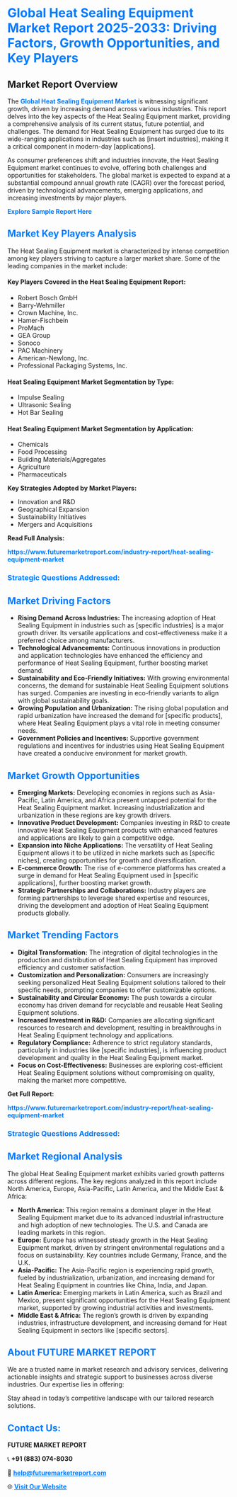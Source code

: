 <h1 style="color: #007BFF;">Global Heat Sealing Equipment Market Report 2025-2033: Driving Factors, Growth Opportunities, and Key Players</h1>

<section id="overview">
<h2>Market Report Overview</h2>
<p>The <a href="https://www.futuremarketreport.com/industry-report/heat-sealing-equipment-market" style="color: #007BFF; text-decoration: none;"><strong>Global Heat Sealing Equipment Market</strong></a> is witnessing significant growth, driven by increasing demand across various industries. This report delves into the key aspects of the Heat Sealing Equipment market, providing a comprehensive analysis of its current status, future potential, and challenges. The demand for Heat Sealing Equipment has surged due to its wide-ranging applications in industries such as [insert industries], making it a critical component in modern-day [applications].</p>
<p>As consumer preferences shift and industries innovate, the Heat Sealing Equipment market continues to evolve, offering both challenges and opportunities for stakeholders. The global market is expected to expand at a substantial compound annual growth rate (CAGR) over the forecast period, driven by technological advancements, emerging applications, and increasing investments by major players.</p>
</section>

<section id="overview">
<p><a href="https://www.futuremarketreport.com/request-sample/reportId=104114" style="color: #007BFF; text-decoration: none;"><strong>Explore Sample Report Here</strong></a></p>
</section>

<section id="key-players">
<h2 style="color: #007BFF;">Market Key Players Analysis</h2>
<p>The Heat Sealing Equipment market is characterized by intense competition among key players striving to capture a larger market share. Some of the leading companies in the market include:</p>
<h4>Key Players Covered in the Heat Sealing Equipment Report:</h4>
<ul><li>Robert Bosch GmbH</li><li>Barry-Wehmiller</li><li>Crown Machine, Inc.</li><li>Hamer-Fischbein</li><li>ProMach</li><li>GEA Group</li><li>Sonoco</li><li>PAC Machinery</li><li>American-Newlong, Inc.</li><li>Professional Packaging Systems, Inc.</li></ul>
<h4>Heat Sealing Equipment Market Segmentation by Type:</h4>
<ul><li>Impulse Sealing</li><li>Ultrasonic Sealing</li><li>Hot Bar Sealing</li></ul>

<h4>Heat Sealing Equipment Market Segmentation by Application:</h4>
<ul><li>Chemicals</li><li>Food Processing</li><li>Building Materials/Aggregates</li><li>Agriculture</li><li>Pharmaceuticals</li></ul>
<p><strong>Key Strategies Adopted by Market Players:</strong></p>
<ul>
<li>Innovation and R&D</li>
<li>Geographical Expansion</li>
<li>Sustainability Initiatives</li>
<li>Mergers and Acquisitions</li>
</ul>
</section>

<section>
<p><strong>Read Full Analysis: </strong></p><a href="https://www.futuremarketreport.com/industry-report/heat-sealing-equipment-market" style="color: #007BFF; text-decoration: none;"><strong>https://www.futuremarketreport.com/industry-report/heat-sealing-equipment-market</strong></a>
<h3 style="color: #007BFF;">Strategic Questions Addressed:</h3>
</section>

<section id="driving-factors">
<h2 style="color: #007BFF;">Market Driving Factors</h2>
<ul>
<li><strong>Rising Demand Across Industries:</strong> The increasing adoption of Heat Sealing Equipment in industries such as [specific industries] is a major growth driver. Its versatile applications and cost-effectiveness make it a preferred choice among manufacturers.</li>
<li><strong>Technological Advancements:</strong> Continuous innovations in production and application technologies have enhanced the efficiency and performance of Heat Sealing Equipment, further boosting market demand.</li>
<li><strong>Sustainability and Eco-Friendly Initiatives:</strong> With growing environmental concerns, the demand for sustainable Heat Sealing Equipment solutions has surged. Companies are investing in eco-friendly variants to align with global sustainability goals.</li>
<li><strong>Growing Population and Urbanization:</strong> The rising global population and rapid urbanization have increased the demand for [specific products], where Heat Sealing Equipment plays a vital role in meeting consumer needs.</li>
<li><strong>Government Policies and Incentives:</strong> Supportive government regulations and incentives for industries using Heat Sealing Equipment have created a conducive environment for market growth.</li>
</ul>
</section>

<section id="growth-opportunities">
<h2 style="color: #007BFF;">Market Growth Opportunities</h2>
<ul>
<li><strong>Emerging Markets:</strong> Developing economies in regions such as Asia-Pacific, Latin America, and Africa present untapped potential for the Heat Sealing Equipment market. Increasing industrialization and urbanization in these regions are key growth drivers.</li>
<li><strong>Innovative Product Development:</strong> Companies investing in R&D to create innovative Heat Sealing Equipment products with enhanced features and applications are likely to gain a competitive edge.</li>
<li><strong>Expansion into Niche Applications:</strong> The versatility of Heat Sealing Equipment allows it to be utilized in niche markets such as [specific niches], creating opportunities for growth and diversification.</li>
<li><strong>E-commerce Growth:</strong> The rise of e-commerce platforms has created a surge in demand for Heat Sealing Equipment used in [specific applications], further boosting market growth.</li>
<li><strong>Strategic Partnerships and Collaborations:</strong> Industry players are forming partnerships to leverage shared expertise and resources, driving the development and adoption of Heat Sealing Equipment products globally.</li>
</ul>
</section>

<section id="trending-factors">
<h2 style="color: #007BFF;">Market Trending Factors</h2>
<ul>
<li><strong>Digital Transformation:</strong> The integration of digital technologies in the production and distribution of Heat Sealing Equipment has improved efficiency and customer satisfaction.</li>
<li><strong>Customization and Personalization:</strong> Consumers are increasingly seeking personalized Heat Sealing Equipment solutions tailored to their specific needs, prompting companies to offer customizable options.</li>
<li><strong>Sustainability and Circular Economy:</strong> The push towards a circular economy has driven demand for recyclable and reusable Heat Sealing Equipment solutions.</li>
<li><strong>Increased Investment in R&D:</strong> Companies are allocating significant resources to research and development, resulting in breakthroughs in Heat Sealing Equipment technology and applications.</li>
<li><strong>Regulatory Compliance:</strong> Adherence to strict regulatory standards, particularly in industries like [specific industries], is influencing product development and quality in the Heat Sealing Equipment market.</li>
<li><strong>Focus on Cost-Effectiveness:</strong> Businesses are exploring cost-efficient Heat Sealing Equipment solutions without compromising on quality, making the market more competitive.</li>
</ul>
</section>

<section>
<p><strong>Get Full Report: </strong></p><a href="https://www.futuremarketreport.com/industry-report/heat-sealing-equipment-market" style="color: #007BFF; text-decoration: none;"><strong>https://www.futuremarketreport.com/industry-report/heat-sealing-equipment-market</strong></a>
<h3 style="color: #007BFF;">Strategic Questions Addressed:</h3>
</section>


<section id="regional-analysis">
<h2 style="color: #007BFF;">Market Regional Analysis</h2>
<p>The global Heat Sealing Equipment market exhibits varied growth patterns across different regions. The key regions analyzed in this report include North America, Europe, Asia-Pacific, Latin America, and the Middle East & Africa:</p>
<ul>
<li><strong>North America:</strong> This region remains a dominant player in the Heat Sealing Equipment market due to its advanced industrial infrastructure and high adoption of new technologies. The U.S. and Canada are leading markets in this region.</li>
<li><strong>Europe:</strong> Europe has witnessed steady growth in the Heat Sealing Equipment market, driven by stringent environmental regulations and a focus on sustainability. Key countries include Germany, France, and the U.K.</li>
<li><strong>Asia-Pacific:</strong> The Asia-Pacific region is experiencing rapid growth, fueled by industrialization, urbanization, and increasing demand for Heat Sealing Equipment in countries like China, India, and Japan.</li>
<li><strong>Latin America:</strong> Emerging markets in Latin America, such as Brazil and Mexico, present significant opportunities for the Heat Sealing Equipment market, supported by growing industrial activities and investments.</li>
<li><strong>Middle East & Africa:</strong> The region’s growth is driven by expanding industries, infrastructure development, and increasing demand for Heat Sealing Equipment in sectors like [specific sectors].</li>
</ul>
</section>

<footer>
<h2 style="color: #007BFF;">About FUTURE MARKET REPORT</h2>
<p>We are a trusted name in market research and advisory services, delivering actionable insights and strategic support to businesses across diverse industries. Our expertise lies in offering:</p>

<p>Stay ahead in today’s competitive landscape with our tailored research solutions.</p>

<h2 style="color: #007BFF;">Contact Us:</h2>
<p><strong>FUTURE MARKET REPORT</strong></p>
<p>📞 <strong>+91 (883) 074-8030</strong></p>
<p>📧 <strong><a href="mailto:help@futuremarketreport.com" style="color: #007BFF;">help@futuremarketreport.com</a></strong></p>
<p>🌐 <strong><a href="https://www.futuremarketreport.com/" style="color: #007BFF;">Visit Our Website</a></strong></p>
</footer>